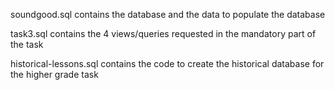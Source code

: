 soundgood.sql contains the database and the data to populate the database

task3.sql contains the 4 views/queries requested in the mandatory part of the task

historical-lessons.sql contains the code to create the historical database for the higher grade task
